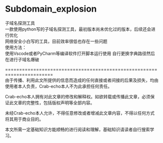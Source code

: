 # Subdomain_explosion
子域名探测工具  
一款使用python写的子域名探测工具，最初版本尚未优化过的版本，后续还会进行优化  
网络安全小白写的工具，目前效率很低也存在一些问题  
使用方法：  
使用Vscode或者PyCharm等编译软件打开脚本运行使用
自行更换字典路径然后在进行子域名爆破

=======================================================================  
由于传播、利用此文所提供的信息而造成的任何直接或者间接的后果及损失，均由使用者本人负责，Crab-echo本人不为此承担任何责任。

Crab-echo本人拥有对此文章的修改和解释权。如欲转载或传播此文章，必须保证此文章的完整性，包括版权声明等全部内容。

未经Crab-echo本人允许，不得任意修改或者增减此文章内容，不得以任何方式将其用于商业目的。

本文所需一定基础知识方能顺畅的进行阅读和理解，基础知识请读者自行搜索学习。
